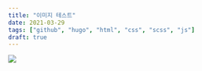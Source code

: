 ```yaml
---
title: "이미지 테스트"
date: 2021-03-29
tags: ["github", "hugo", "html", "css", "scss", "js"]
draft: true
---
```

![](/images/theempireoflight.jpg)